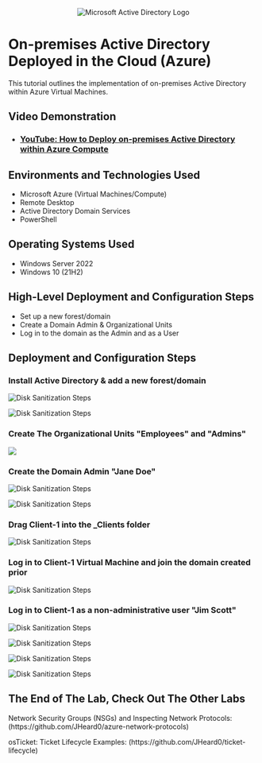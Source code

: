 <p align="center">
<img src="https://i.imgur.com/pU5A58S.png" alt="Microsoft Active Directory Logo"/>
</p>

<h1>On-premises Active Directory Deployed in the Cloud (Azure)</h1>
This tutorial outlines the implementation of on-premises Active Directory within Azure Virtual Machines.<br />


<h2>Video Demonstration</h2>

- ### [YouTube: How to Deploy on-premises Active Directory within Azure Compute](https://www.youtube.com)

<h2>Environments and Technologies Used</h2>

- Microsoft Azure (Virtual Machines/Compute)
- Remote Desktop
- Active Directory Domain Services
- PowerShell

<h2>Operating Systems Used </h2>

- Windows Server 2022
- Windows 10 (21H2)

<h2>High-Level Deployment and Configuration Steps</h2>

- Set up a new forest/domain 
- Create a Domain Admin & Organizational Units
- Log in to the domain as the Admin and as a User

<h2>Deployment and Configuration Steps</h2>
<h3>Install Active Directory & add a new forest/domain</h3>
<p>
<img src="https://i.imgur.com/GMgA4lS.png" alt="Disk Sanitization Steps"/>
<p></p>
<img src="https://i.imgur.com/0sx8FuG.png" alt="Disk Sanitization Steps"/>

</p>
<p>
<h3>Create The Organizational Units "Employees" and "Admins" </h3>
<img src="https://i.imgur.com/HvokojN.png height= alt="Disk Sanitization Steps"/>
<p></p>

<h3>Create the Domain Admin "Jane Doe" </h3>
<p></p>
<img src="https://i.imgur.com/pvozL2p.png" alt="Disk Sanitization Steps"/>
<p></p>
<img src="https://i.imgur.com/mkRP7qS.png" alt="Disk Sanitization Steps"/>
<p></p>
<h3> Drag Client-1 into the _Clients folder</h3>
<p></p>
<img src="https://i.imgur.com/GYf7Xn7.png" alt="Disk Sanitization Steps"/>
<p></p>
<h3>Log in to Client-1 Virtual Machine and join the domain created prior</h3>
<p></p>
<img src="https://i.imgur.com/CV47waW.png" alt="Disk Sanitization Steps"/>
<p></p>
<h3>Log in to Client-1 as a non-administrative user "Jim Scott"</h3>
<p></p>
<img src="https://i.imgur.com/juVh9JY.png" alt="Disk Sanitization Steps"/>
<p></p>
<img src="https://i.imgur.com//Dp34yFf.png" alt="Disk Sanitization Steps"/>
<p></p>
<img src="https://i.imgur.com/5mT4twt.png" alt="Disk Sanitization Steps"/>
<p></p>
<img src="https://i.imgur.com/EBvT7Ij.png" alt="Disk Sanitization Steps"/>
<p></p>

<h2>The End of The Lab, Check Out The Other Labs</h2>
Network Security Groups (NSGs) and Inspecting Network Protocols:
(https://github.com/JHeard0/azure-network-protocols)
<p></p>
osTicket: Ticket Lifecycle Examples:
(https://github.com/JHeard0/ticket-lifecycle)
